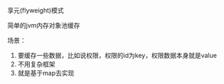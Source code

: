 享元(flyweight)模式

简单的jvm内存对象池缓存

场景：
1. 要缓存一些数据，比如说权限，权限的id为key，权限数据本身就是value
2. 不用复杂框架
3. 就是基于map去实现